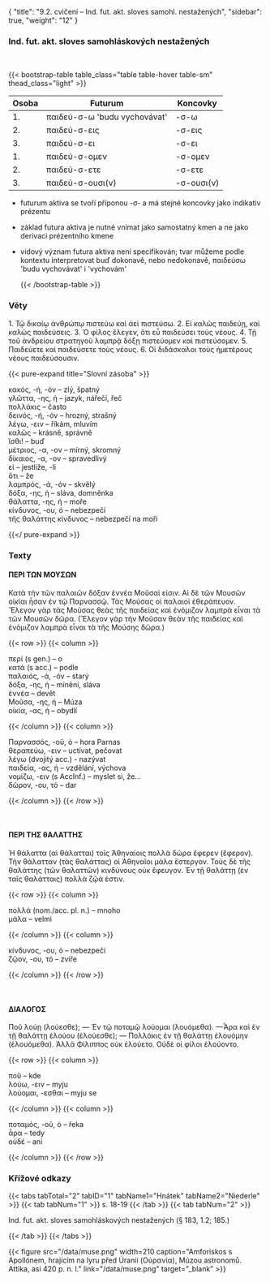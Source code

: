 {
"title": "9.2. cvičení – Ind. fut. akt. sloves samohl. nestažených",
    "sidebar": true,
    "weight": "12"
}

### Ind. fut. akt. sloves samohláskových nestažených

</br>

{{< bootstrap-table table_class="table table-hover table-sm" thead_class="light" >}}

| Osoba | Futurum                      | Koncovky   |
| ----- | ---------------------------- | ---------- |
| 1.    | παιδεύ-σ-ω 'budu vychovávat' | -σ-ω       |
| 2.    | παιδεύ-σ-εις                 | -σ-εις     |
| 3.    | παιδεύ-σ-ει                  | -σ-ει      |
| 1.    | παιδεύ-σ-ομεν                | -σ-ομεν    |
| 2.    | παιδεύ-σ-ετε                 | -σ-ετε     |
| 3.    | παιδεύ-σ-ουσι(ν)             | -σ-ουσι(ν) |

- futurum aktiva se tvoří příponou -σ- a má stejné koncovky jako indikativ prézentu

- základ futura aktiva je nutné vnímat jako samostatný kmen a ne jako derivaci prézentního kmene 

- vidový význam futura aktiva není specifikován; tvar můžeme podle kontextu interpretovat buď dokonavě, nebo nedokonavě, παιδεύσω 'budu vychovávat' i 'vychovám' 
  
  {{< /bootstrap-table >}}

### Věty

1\. Τῷ δικαίῳ ἀνθρώπῳ πιστεύω καὶ ἀεὶ πιστεύσω. 2. Εἰ καλῶς παιδεύῃ, καὶ καλῶς παιδεύσεις. 3. Ὁ φίλος ἔλεγεν, ὅτι εὖ παιδεύσει τοὺς νέους. 4. Τῇ τοῦ ἀνδρείου στρατηγοῦ λαμπρᾷ δόξῃ πιστεύομεν καὶ πιστεύσομεν. 5. Παιδεύετε καὶ παιδεύσετε τοὺς νέους. 6. Οἱ διδάσκαλοι τοὺς ἡμετέρους νέους παιδεύσουσιν.

{{< pure-expand title="Slovní zásoba" >}}      

κακός, -ή, -όν – zlý, špatný          
γλῶττα, -ης, ἡ – jazyk, nářečí, řeč  
πολλάκις – často   
δεινός, -ή, -όν – hrozný, strašný  
λέγω, -ειν  – říkám, mluvím  
καλῶς – krásně, správně   
ἴσθι! – buď       
μέτριος, -α, -ον – mírný, skromný  
δίκαιος, -α, -ον – spravedlivý  
εἰ – jestliže, -li  
ὅτι – že  
λαμπρός, -ά, -όν – skvělý      
δόξα, -ης, ἡ – sláva, domněnka  
θάλαττα, -ης, ἡ – moře      
κίνδυνος, -ου, ὁ – nebezpečí      
τῆς θαλάττης κίνδυνος – nebezpečí na moři        

{{</ pure-expand >}}

### Texty

#### ΠΕΡI ΤΩΝ ΜΟΥΣΩΝ

Κατὰ τὴν τῶν παλαιῶν δόξαν ἐννέα Μοῦσαί εἰσιν. Αἱ δὲ τῶν Μουσῶν οἰκίαι ἦσαν
ἐν τῷ Παρνασσῷ. Τὰς Μούσας οἱ παλαιοὶ ἐθεράπευον. Ἔλεγον γὰρ τὰς Μούσας
θεὰς τῆς παιδείας καὶ ἐνόμιζον λαμπρὰ εἶναι τὰ τῶν Μουσῶν δῶρα. (Ἔλεγον γὰρ
τὴν Μοῦσαν θεὰν τῆς παιδείας καὶ ἐνόμιζον λαμπρὰ εἶναι τὰ τῆς Μούσης δῶρα.)

{{< row >}}
{{< column >}}

περί (s gen.) – o  
κατά  (s acc.) – podle   
παλαιός, -ά, -όν – starý  
δόξα, -ης, ἡ – mínění, sláva  
ἐννέα – devět   
Μοῦσα, -ης, ἡ – Múza  
οἰκία, -ας, ἡ – obydlí  

{{< /column >}} 
{{< column >}}

Παρνασσός, -οῦ, ὁ – hora Parnas   
θεραπεύω, -ειν – uctívat, pečovat  
λέγω (dvojitý acc.) - nazývat  
παιδεία, -ας, ἡ – vzdělání, výchova  
νομίζω, -ειν (s AccInf.) – myslet si, že...   
δῶρον, -ου, τό – dar

{{< /column >}} 
{{< /row >}}

&nbsp;

#### ΠΕΡΙ ΤΗΣ θΑΛΑΤΤΗΣ

Ἡ θάλαττα (αἱ θάλατται) τοῖς Ἀθηναίοις πολλὰ δῶρα ἔφερεν (ἔφερον). Τὴν θάλατταν (τὰς θαλάττας) οἱ Ἀθηναῖοι μάλα ἔστεργον. Τοὺς δὲ τῆς θαλάττης (τῶν θαλαττῶν) κινδύνους οὐκ ἔφευγον. Ἐν τῇ θαλάττῃ (ἐν ταῖς θαλάτταις) πολλὰ ζῷά ἐστιν.

{{< row >}}
{{< column >}}

πολλά (nom./acc. pl. n.) – mnoho  
μάλα – velmi     

{{< /column >}} 
{{< column >}}

κίνδυνος, -ου, ὁ – nebezpečí  
ζῷον, -ου, τό – zvíře 

{{< /column >}} 
{{< /row >}}

&nbsp;

#### ΔΙΑΛΟΓΟΣ

Ποῦ λούῃ (λούεσθε); — Ἐν τῷ ποταμῷ λούομαι (λουόμεθα). —Ἆρα καὶ ἐν τῇ
θαλάττῃ ἐλούου (ἐλούεσθε); — Πολλάκις ἐν τῇ θαλάττῃ ἐλουόμην (ἐλουόμεθα).
Ἀλλὰ Φίλιππος οὐκ ἐλούετο. Οὐδὲ οἱ φίλοι ἐλούοντο.

{{< row >}}
{{< column >}}

ποῦ – kde  
λούω, -ειν – myju  
λούομαι, -εσθαι – myju se      

{{< /column >}} 
{{< column >}}

ποταμός, -οῦ, ὁ – řeka  
ἆρα – tedy  
οὐδέ – ani  

{{< /column >}} 
{{< /row >}}

### Křížové odkazy

{{< tabs tabTotal="2" tabID="1" tabName1="Hnátek" tabName2="Niederle" >}}
{{< tab tabNum="1" >}}
s. 18-19
{{< /tab >}}
{{< tab tabNum="2" >}}

Ind. fut. akt. sloves samohláskových nestažených (§ 183, 1.2; 185.)

{{< /tab >}}
{{< /tabs >}}

{{< figure src="/data/muse.png" width=210 caption="Amforiskos s Apollónem, hrajícím na lyru před Úranii (Οὐρανία), Múzou astronomů. Attika, asi 420 p. n. l." link="/data/muse.png" target=”_blank” >}}